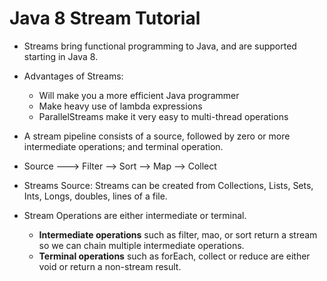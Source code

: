 # Java 8 Stream Tutorial 


- Streams bring functional programming to Java, and are supported starting in Java 8.
- Advantages of Streams:
    - Will make you a more efficient Java programmer
    - Make heavy use of lambda expressions
    - ParallelStreams make it very easy to multi-thread operations
- A stream pipeline consists of a source, followed by zero or more intermediate operations; and terminal operation.

- Source ---> Filter --> Sort --> Map --> Collect

- Streams Source: Streams can be created from Collections, Lists, Sets, Ints, Longs, doubles, lines of a file.
- Stream Operations are either intermediate or terminal.
    - **Intermediate operations** such as filter, mao, or sort return a stream so we can chain multiple intermediate operations.
    - **Terminal operations** such as forEach, collect or reduce are either void or return a non-stream result.
  